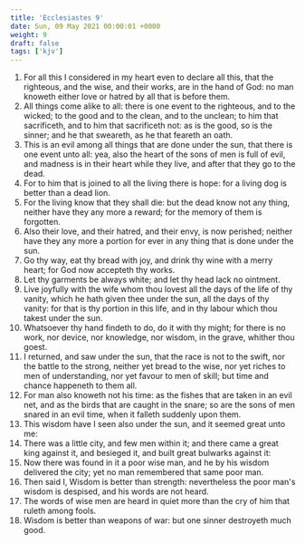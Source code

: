 ```yaml
---
title: 'Ecclesiastes 9'
date: Sun, 09 May 2021 00:00:01 +0000
weight: 9
draft: false
tags: ['kjv'] 
---
```


1. For all this I considered in my heart even to declare all this, that the righteous, and the wise, and their works, are in the hand of God: no man knoweth either love or hatred by all that is before them.
2. All things come alike to all: there is one event to the righteous, and to the wicked; to the good and to the clean, and to the unclean; to him that sacrificeth, and to him that sacrificeth not: as is the good, so is the sinner; and he that sweareth, as he that feareth an oath.
3. This is an evil among all things that are done under the sun, that there is one event unto all: yea, also the heart of the sons of men is full of evil, and madness is in their heart while they live, and after that they go to the dead.
4. For to him that is joined to all the living there is hope: for a living dog is better than a dead lion.
5. For the living know that they shall die: but the dead know not any thing, neither have they any more a reward; for the memory of them is forgotten.
6. Also their love, and their hatred, and their envy, is now perished; neither have they any more a portion for ever in any thing that is done under the sun.
7. Go thy way, eat thy bread with joy, and drink thy wine with a merry heart; for God now accepteth thy works.
8. Let thy garments be always white; and let thy head lack no ointment.
9. Live joyfully with the wife whom thou lovest all the days of the life of thy vanity, which he hath given thee under the sun, all the days of thy vanity: for that is thy portion in this life, and in thy labour which thou takest under the sun.
10. Whatsoever thy hand findeth to do, do it with thy might; for there is no work, nor device, nor knowledge, nor wisdom, in the grave, whither thou goest.
11. I returned, and saw under the sun, that the race is not to the swift, nor the battle to the strong, neither yet bread to the wise, nor yet riches to men of understanding, nor yet favour to men of skill; but time and chance happeneth to them all.
12. For man also knoweth not his time: as the fishes that are taken in an evil net, and as the birds that are caught in the snare; so are the sons of men snared in an evil time, when it falleth suddenly upon them.
13. This wisdom have I seen also under the sun, and it seemed great unto me:
14. There was a little city, and few men within it; and there came a great king against it, and besieged it, and built great bulwarks against it:
15. Now there was found in it a poor wise man, and he by his wisdom delivered the city; yet no man remembered that same poor man.
16. Then said I, Wisdom is better than strength: nevertheless the poor man's wisdom is despised, and his words are not heard.
17. The words of wise men are heard in quiet more than the cry of him that ruleth among fools.
18. Wisdom is better than weapons of war: but one sinner destroyeth much good.
